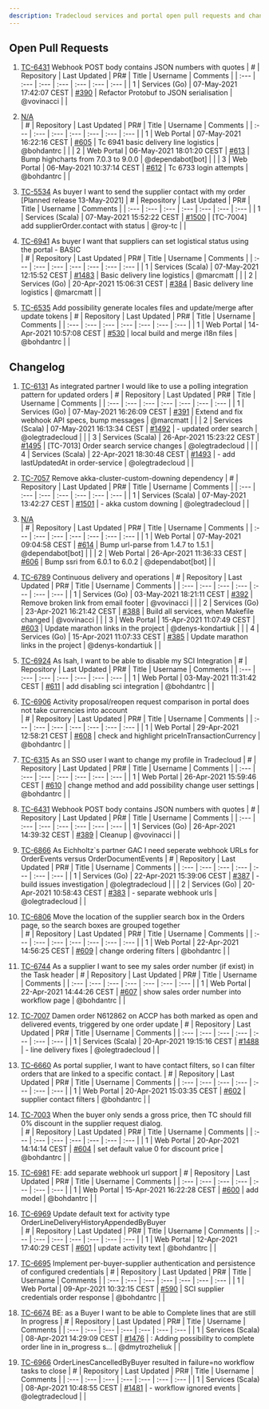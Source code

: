 ```yaml
---
description: Tradecloud services and portal open pull requests and changelog (Fri May 7 19:30:39 CEST 2021)
---
```



## Open Pull Requests

1. [TC-6431](https://tradecloud.atlassian.net/browse/TC-6431) Webhook POST body contains JSON numbers with quotes 
| #    | Repository | Last Updated | PR#  | Title | Username | Comments |
| :--- | :---       | :---         | :--- | :---  | :---     | :--- |
| 1 | Services (Go) | 07-May-2021 17:42:07 CEST | [#390](https://github.com/tradecloud/tradecloud-microservices-go/pull/390) |  Refactor Protobuf to JSON serialisation | @vovinacci |  |

2. [N/A](#)  
| #    | Repository | Last Updated | PR#  | Title | Username | Comments |
| :--- | :---       | :---         | :--- | :---  | :---     | :--- |
| 1 | Web Portal | 07-May-2021 16:22:16 CEST | [#605](https://github.com/tradecloud/tradecloud-portal-angular/pull/605) | Tc 6941 basic delivery line logistics | @bohdantrc |  |
| 2 | Web Portal | 06-May-2021 18:01:20 CEST | [#613](https://github.com/tradecloud/tradecloud-portal-angular/pull/613) | Bump highcharts from 7.0.3 to 9.0.0 | @dependabot[bot] |  |
| 3 | Web Portal | 06-May-2021 10:37:14 CEST | [#612](https://github.com/tradecloud/tradecloud-portal-angular/pull/612) | Tc 6733 login attempts | @bohdantrc |  |

3. [TC-5534](https://tradecloud.atlassian.net/browse/TC-5534) As buyer I want to send the supplier contact with my order [Planned release 13-May-2021]
| #    | Repository | Last Updated | PR#  | Title | Username | Comments |
| :--- | :---       | :---         | :--- | :---  | :---     | :--- |
| 1 | Services (Scala) | 07-May-2021 15:52:22 CEST | [#1500](https://github.com/tradecloud/tradecloud-microservices/pull/1500) | [TC-7004] add supplierOrder.contact with status | @roy-tc |  |

4. [TC-6941](https://tradecloud.atlassian.net/browse/TC-6941) As buyer I want that suppliers can set logistical status using the portal - BASIC  
| #    | Repository | Last Updated | PR#  | Title | Username | Comments |
| :--- | :---       | :---         | :--- | :---  | :---     | :--- |
| 1 | Services (Scala) | 07-May-2021 12:15:52 CEST | [#1483](https://github.com/tradecloud/tradecloud-microservices/pull/1483) |  Basic delivery line logistics | @marcmatt |  |
| 2 | Services (Go) | 20-Apr-2021 15:06:31 CEST | [#384](https://github.com/tradecloud/tradecloud-microservices-go/pull/384) |  Basic delivery line logistics | @marcmatt |  |

5. [TC-6535](https://tradecloud.atlassian.net/browse/TC-6535) Add possibility generate locales files and update/merge after update tokens 
| #    | Repository | Last Updated | PR#  | Title | Username | Comments |
| :--- | :---       | :---         | :--- | :---  | :---     | :--- |
| 1 | Web Portal | 14-Apr-2021 10:57:08 CEST | [#530](https://github.com/tradecloud/tradecloud-portal-angular/pull/530) |  local build and merge i18n files | @bohdantrc |  |

## Changelog

1. [TC-6131](https://tradecloud.atlassian.net/browse/TC-6131) As integrated partner I would like to use a polling integration pattern for updated orders 
| #    | Repository | Last Updated | PR#  | Title | Username | Comments |
| :--- | :---       | :---         | :--- | :---  | :---     | :--- |
| 1 | Services (Go) | 07-May-2021 16:26:09 CEST | [#391](https://github.com/tradecloud/tradecloud-microservices-go/pull/391) |  Extend and fix webhook API specs, bump messages | @marcmatt |  |
| 2 | Services (Scala) | 07-May-2021 16:13:34 CEST | [#1492](https://github.com/tradecloud/tradecloud-microservices/pull/1492) |  - updated order search | @olegtradecloud |  |
| 3 | Services (Scala) | 26-Apr-2021 15:23:22 CEST | [#1495](https://github.com/tradecloud/tradecloud-microservices/pull/1495) |  [TC-7013] Order search service changes | @olegtradecloud |  |
| 4 | Services (Scala) | 22-Apr-2021 18:30:48 CEST | [#1493](https://github.com/tradecloud/tradecloud-microservices/pull/1493) |  - add lastUpdatedAt in order-service | @olegtradecloud |  |

2. [TC-7057](https://tradecloud.atlassian.net/browse/TC-7057) Remove akka-cluster-custom-downing dependency 
| #    | Repository | Last Updated | PR#  | Title | Username | Comments |
| :--- | :---       | :---         | :--- | :---  | :---     | :--- |
| 1 | Services (Scala) | 07-May-2021 13:42:27 CEST | [#1501](https://github.com/tradecloud/tradecloud-microservices/pull/1501) |  - akka custom downing  | @olegtradecloud |  |

3. [N/A](#)  
| #    | Repository | Last Updated | PR#  | Title | Username | Comments |
| :--- | :---       | :---         | :--- | :---  | :---     | :--- |
| 1 | Web Portal | 07-May-2021 09:04:58 CEST | [#614](https://github.com/tradecloud/tradecloud-portal-angular/pull/614) | Bump url-parse from 1.4.7 to 1.5.1 | @dependabot[bot] |  |
| 2 | Web Portal | 26-Apr-2021 11:36:33 CEST | [#606](https://github.com/tradecloud/tradecloud-portal-angular/pull/606) | Bump ssri from 6.0.1 to 6.0.2 | @dependabot[bot] |  |

4. [TC-6789](https://tradecloud.atlassian.net/browse/TC-6789) Continuous delivery and operations 
| #    | Repository | Last Updated | PR#  | Title | Username | Comments |
| :--- | :---       | :---         | :--- | :---  | :---     | :--- |
| 1 | Services (Go) | 03-May-2021 18:21:11 CEST | [#392](https://github.com/tradecloud/tradecloud-microservices-go/pull/392) |  Remove broken link from email footer | @vovinacci |  |
| 2 | Services (Go) | 23-Apr-2021 16:21:42 CEST | [#388](https://github.com/tradecloud/tradecloud-microservices-go/pull/388) |  Build all services, when Makefile changed | @vovinacci |  |
| 3 | Web Portal | 15-Apr-2021 11:07:49 CEST | [#603](https://github.com/tradecloud/tradecloud-portal-angular/pull/603) |  Update marathon links in the project | @denys-kondartiuk |  |
| 4 | Services (Go) | 15-Apr-2021 11:07:33 CEST | [#385](https://github.com/tradecloud/tradecloud-microservices-go/pull/385) |  Update marathon links in the project | @denys-kondartiuk |  |

5. [TC-6924](https://tradecloud.atlassian.net/browse/TC-6924) As Isah, I want to be able to disable my SCI Integration 
| #    | Repository | Last Updated | PR#  | Title | Username | Comments |
| :--- | :---       | :---         | :--- | :---  | :---     | :--- |
| 1 | Web Portal | 03-May-2021 11:31:42 CEST | [#611](https://github.com/tradecloud/tradecloud-portal-angular/pull/611) |  add disabling sci integration | @bohdantrc |  |

6. [TC-6906](https://tradecloud.atlassian.net/browse/TC-6906) Activity proposal/reopen request comparison in portal does not take currencies into account   
| #    | Repository | Last Updated | PR#  | Title | Username | Comments |
| :--- | :---       | :---         | :--- | :---  | :---     | :--- |
| 1 | Web Portal | 29-Apr-2021 12:58:21 CEST | [#608](https://github.com/tradecloud/tradecloud-portal-angular/pull/608) |  check and highlight priceInTransactionCurrency | @bohdantrc |  |

7. [TC-6315](https://tradecloud.atlassian.net/browse/TC-6315) As an SSO user I want to change my profile in Tradecloud 
| #    | Repository | Last Updated | PR#  | Title | Username | Comments |
| :--- | :---       | :---         | :--- | :---  | :---     | :--- |
| 1 | Web Portal | 26-Apr-2021 15:59:46 CEST | [#610](https://github.com/tradecloud/tradecloud-portal-angular/pull/610) |  change method and add possibility change user settings | @bohdantrc |  |

8. [TC-6431](https://tradecloud.atlassian.net/browse/TC-6431) Webhook POST body contains JSON numbers with quotes 
| #    | Repository | Last Updated | PR#  | Title | Username | Comments |
| :--- | :---       | :---         | :--- | :---  | :---     | :--- |
| 1 | Services (Go) | 26-Apr-2021 14:39:32 CEST | [#389](https://github.com/tradecloud/tradecloud-microservices-go/pull/389) |  Cleanup | @vovinacci |  |

9. [TC-6866](https://tradecloud.atlassian.net/browse/TC-6866) As Eichholtz`s partner GAC I need seperate webhook URLs for OrderEvents versus OrderDocumentEvents 
| #    | Repository | Last Updated | PR#  | Title | Username | Comments |
| :--- | :---       | :---         | :--- | :---  | :---     | :--- |
| 1 | Services (Go) | 22-Apr-2021 15:39:06 CEST | [#387](https://github.com/tradecloud/tradecloud-microservices-go/pull/387) |  - build issues investigation | @olegtradecloud |  |
| 2 | Services (Go) | 20-Apr-2021 10:58:43 CEST | [#383](https://github.com/tradecloud/tradecloud-microservices-go/pull/383) |  - separate webhook urls | @olegtradecloud |  |

10. [TC-6806](https://tradecloud.atlassian.net/browse/TC-6806) Move the location of the supplier search box in the Orders page, so the search boxes are grouped together  
| #    | Repository | Last Updated | PR#  | Title | Username | Comments |
| :--- | :---       | :---         | :--- | :---  | :---     | :--- |
| 1 | Web Portal | 22-Apr-2021 14:56:25 CEST | [#609](https://github.com/tradecloud/tradecloud-portal-angular/pull/609) |  change ordering filters | @bohdantrc |  |

11. [TC-6744](https://tradecloud.atlassian.net/browse/TC-6744) As a supplier I want to see my sales order number (if exist) in the Task header 
| #    | Repository | Last Updated | PR#  | Title | Username | Comments |
| :--- | :---       | :---         | :--- | :---  | :---     | :--- |
| 1 | Web Portal | 22-Apr-2021 14:44:26 CEST | [#607](https://github.com/tradecloud/tradecloud-portal-angular/pull/607) |  show sales order number into workflow page | @bohdantrc |  |

12. [TC-7007](https://tradecloud.atlassian.net/browse/TC-7007) Damen order N612862 on ACCP has both marked as open and delivered events, triggered by one order update 
| #    | Repository | Last Updated | PR#  | Title | Username | Comments |
| :--- | :---       | :---         | :--- | :---  | :---     | :--- |
| 1 | Services (Scala) | 20-Apr-2021 19:15:16 CEST | [#1488](https://github.com/tradecloud/tradecloud-microservices/pull/1488) |  - line delivery fixes | @olegtradecloud |  |

13. [TC-6660](https://tradecloud.atlassian.net/browse/TC-6660) As portal supplier, I want to have contact filters, so I can filter orders that are linked to a specific contact. 
| #    | Repository | Last Updated | PR#  | Title | Username | Comments |
| :--- | :---       | :---         | :--- | :---  | :---     | :--- |
| 1 | Web Portal | 20-Apr-2021 15:03:35 CEST | [#602](https://github.com/tradecloud/tradecloud-portal-angular/pull/602) |  supplier contact filters | @bohdantrc |  |

14. [TC-7003](https://tradecloud.atlassian.net/browse/TC-7003) When the buyer only sends a gross price, then TC should fill 0% discount in the supplier request dialog.  
| #    | Repository | Last Updated | PR#  | Title | Username | Comments |
| :--- | :---       | :---         | :--- | :---  | :---     | :--- |
| 1 | Web Portal | 20-Apr-2021 14:14:14 CEST | [#604](https://github.com/tradecloud/tradecloud-portal-angular/pull/604) |  set default value 0 for discount price | @bohdantrc |  |

15. [TC-6981](https://tradecloud.atlassian.net/browse/TC-6981) FE: add separate webhook url support 
| #    | Repository | Last Updated | PR#  | Title | Username | Comments |
| :--- | :---       | :---         | :--- | :---  | :---     | :--- |
| 1 | Web Portal | 15-Apr-2021 16:22:28 CEST | [#600](https://github.com/tradecloud/tradecloud-portal-angular/pull/600) |  add model | @bohdantrc |  |

16. [TC-6969](https://tradecloud.atlassian.net/browse/TC-6969) Update default text for activity type OrderLineDeliveryHistoryAppendedByBuyer  
| #    | Repository | Last Updated | PR#  | Title | Username | Comments |
| :--- | :---       | :---         | :--- | :---  | :---     | :--- |
| 1 | Web Portal | 12-Apr-2021 17:40:29 CEST | [#601](https://github.com/tradecloud/tradecloud-portal-angular/pull/601) |  update activity text | @bohdantrc |  |

17. [TC-6695](https://tradecloud.atlassian.net/browse/TC-6695) Implement per-buyer-supplier authentication and persistence of configured credentials 
| #    | Repository | Last Updated | PR#  | Title | Username | Comments |
| :--- | :---       | :---         | :--- | :---  | :---     | :--- |
| 1 | Web Portal | 09-Apr-2021 10:32:15 CEST | [#590](https://github.com/tradecloud/tradecloud-portal-angular/pull/590) |  SCI supplier credentials order response | @bohdantrc |  |

18. [TC-6674](https://tradecloud.atlassian.net/browse/TC-6674) BE: as a Buyer I want to be able to Complete lines that are still In progress 
| #    | Repository | Last Updated | PR#  | Title | Username | Comments |
| :--- | :---       | :---         | :--- | :---  | :---     | :--- |
| 1 | Services (Scala) | 08-Apr-2021 14:29:09 CEST | [#1476](https://github.com/tradecloud/tradecloud-microservices/pull/1476) | : Adding possibility to complete order line in in_progress s… | @dmytrozheliuk |  |

19. [TC-6966](https://tradecloud.atlassian.net/browse/TC-6966) OrderLinesCancelledByBuyer resulted in failure=no workflow tasks to close 
| #    | Repository | Last Updated | PR#  | Title | Username | Comments |
| :--- | :---       | :---         | :--- | :---  | :---     | :--- |
| 1 | Services (Scala) | 08-Apr-2021 10:48:55 CEST | [#1481](https://github.com/tradecloud/tradecloud-microservices/pull/1481) |  - workflow ignored events | @olegtradecloud |  |


